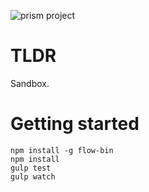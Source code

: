 ![prism project](https://raw.githubusercontent.com/unknownexception/prism/master/app/images/prism.jpg)

# TLDR

Sandbox.

# Getting started


```
npm install -g flow-bin
npm install
gulp test
gulp watch
```
